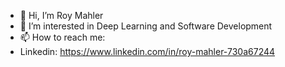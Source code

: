 - 👋 Hi, I’m Roy Mahler
- 👀 I’m interested in Deep Learning and Software Development
- 📫 How to reach me:
- Linkedin: https://www.linkedin.com/in/roy-mahler-730a67244

<!---
roymahler/roymahler is a ✨ special ✨ repository because its `README.md` (this file) appears on your GitHub profile.
You can click the Preview link to take a look at your changes.
--->
